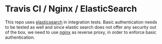 # Travis CI / Nginx / ElasticSearch

This repo uses [elasticsearch](https://www.elastic.co/products/elasticsearch) in integration tests. 
Basic authentication needs to be tested as well and since elastic search does not offer any security out of the box, we need
to use [nginx](https://nginx.org/en/) as reverse proxy, in order to enforce basic authentication.